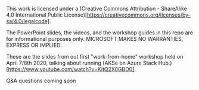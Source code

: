 This work is licensed under a (Creative Commons Attribution - ShareAlike 4.0 International Public License)[https://creativecommons.org/licenses/by-sa/4.0/legalcode].

The PowerPoint slides, the videos, and the workshop guides in this repo are for informational purposes only. MICROSOFT MAKES NO WARRANTIES, EXPRESS OR IMPLIED.


These are the slides from out first "work-from-home" workshop held on April 7/8th 2020, talking about running (AKSe on Azure Stack Hub.)[https://www.youtube.com/watch?v=KitQ2X0GBD0].

Q&A questions
coming soon